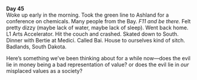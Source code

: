 **Day 45**  
Woke up early in the morning. Took the green line to Ashland for a conference on chemicals. Many people from the Bay. *F11 and be there.* Felt pretty dizzy (maybe lack of water, maybe lack of sleep). Went back home. L1 Arts Accelerator. Hit the couch and crashed. Skated down to South. Dinner with Bertie at Medici. Called Bai. House to ourselves kind of sitch. Badlands, South Dakota.

Here’s something we’ve been thinking about for a while now—does the evil lie in money being a bad representation of value? or does the evil lie in *our* misplaced values as a society?
